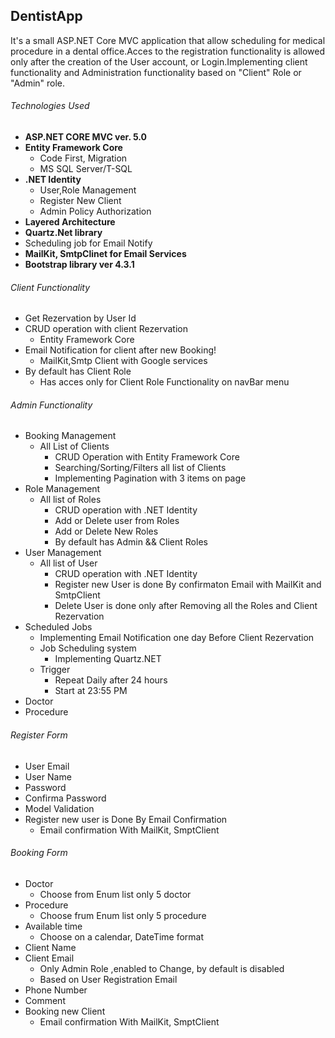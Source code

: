 ## DentistApp

It's a small ASP.NET Core MVC application that allow scheduling for medical procedure in a dental office.Acces to the registration functionality is allowed only after the creation of the User account, or Login.Implementing client functionality and Administration functionality based on "Client" Role or "Admin" role.
###### Technologies Used
- **ASP.NET CORE MVC ver. 5.0**
- **Entity Framework Core**
  - Code First, Migration
  - MS SQL Server/T-SQL
- **.NET Identity**
  - User,Role Management
  - Register New Client
  - Admin Policy Authorization
- **Layered Architecture**
- **Quartz.Net library**
 - Scheduling job for Email Notify
- **MailKit, SmtpClinet for Email Services**
- **Bootstrap library ver 4.3.1**
    
###### Client Functionality
- Get Rezervation by User Id
- CRUD operation with client Rezervation
  - Entity Framework Core
- Email Notification for client after new Booking!
  - MailKit,Smtp Client with Google services
- By default has Client Role
  - Has acces only for Client Role Functionality on navBar menu

###### Admin Functionality
- Booking Management
  - All List of Clients
    - CRUD Operation with Entity Framework Core
    - Searching/Sorting/Filters all list of Clients
    - Implementing Pagination with 3 items on page 
- Role Management
  - All list of Roles
     - CRUD operation with .NET Identity
     - Add or Delete user from Roles
     - Add or Delete New Roles
     - By default has Admin && Client Roles 
- User Management
  - All list of User
    - CRUD operation with .NET Identity
    - Register new User is done By confirmaton Email with MailKit and SmtpClient
    - Delete User is done only after Removing all the Roles and Client Rezervation
- Scheduled Jobs
  - Implementing Email Notification one day Before Client Rezervation
  - Job Scheduling system
    - Implementing Quartz.NET 
  - Trigger
    - Repeat Daily after 24 hours
    - Start at 23:55 PM 
- Doctor
- Procedure

###### Register Form 
- User Email
- User Name
- Password
- Confirma Password
- Model Validation
- Register new user is Done By Email Confirmation
  - Email confirmation With MailKit, SmptClient

###### Booking Form 
- Doctor
  - Choose from Enum list only 5 doctor
- Procedure
  - Choose frum Enum list only 5 procedure
- Available time
  - Choose on a calendar, DateTime format
- Client Name
- Client Email
  - Only Admin Role ,enabled to Change, by default is disabled
  - Based on User Registration Email
- Phone Number
- Comment
- Booking new Client
  - Email confirmation With MailKit, SmptClient